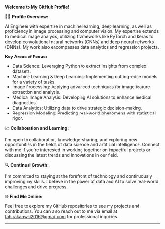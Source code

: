 **Welcome to My GitHub Profile!**

👨‍💻 **Profile Overview:**

AI Engineer with expertise in machine learning, deep learning, as well as proficiency in image processing and computer vision.
My expertise extends to medical image analysis, utilizing frameworks like PyTorch and Keras to develop convolutional neural networks (CNNs) and deep neural networks (DNNs). My work also encompasses data analytics and regression projects.

**Key Areas of Focus:**
- Data Science: Leveraging Python to extract insights from complex datasets.
- Machine Learning & Deep Learning: Implementing cutting-edge models for a variety of tasks.
- Image Processing: Applying advanced techniques for image feature extraction and analysis.
- Medical Image Analysis: Developing AI solutions to enhance medical diagnostics.
- Data Analytics: Utilizing data to drive strategic decision-making.
- Regression Modeling: Predicting real-world phenomena with statistical rigor.

📈 **Collaboration and Learning:**

I'm open to collaboration, knowledge-sharing, and exploring new opportunities in the fields of data science and artificial intelligence. Connect with me if you're interested in working together on impactful projects or discussing the latest trends and innovations in our field.

🔍 **Continual Growth:**

I'm committed to staying at the forefront of technology and continuously improving my skills. I believe in the power of data and AI to solve real-world challenges and drive progress.

🌐 **Find Me Online:**

Feel free to explore my GitHub repositories to see my projects and contributions. You can also reach out to me via email at tahirakanwal2016@gmail.com  for professional inquiries.

---
